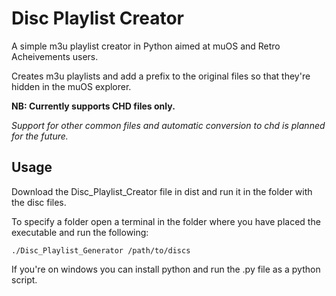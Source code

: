# Disc Playlist Creator

A simple m3u playlist creator in Python aimed at muOS and Retro Acheivements users.

Creates m3u playlists and add a prefix to the original files so that they're hidden in the muOS explorer.

**NB: Currently supports CHD files only.**

*Support for other common files and automatic conversion to chd is planned for the future.*

## Usage

Download the Disc_Playlist_Creator file in dist and run it in the folder with the disc files.

To specify a folder open a terminal in the folder where you have placed the executable and run the following:

`./Disc_Playlist_Generator /path/to/discs`

If you're on windows you can install python and run the .py file as a python script.
